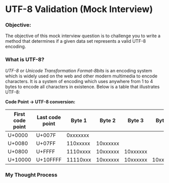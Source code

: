 # UTF-8 Validation (Mock Interview)

### Objective:
The objective of this mock interview question is to challenge you to write a method that determines if a given data set represents a valid UTF-8 encoding.

### What is UTF-8?
_UTF-8_ or _Unicode Transformation Format-8bits_ is an encoding system which is widely used on the web and other modern multimedia to encode characters. It is a system of encoding which uses anywhere from 1 to 4 bytes to encode all characters in existence. Below is a table that illustrates UTF-8:

**Code Point -> UTF-8 conversion:**
<table>
  <thead>
    <tr>
      <th>First code point</th>
      <th>Last code point</th>
      <th>Byte 1</th>
      <th>Byte 2</th>
      <th>Byte 3</th>
      <th>Byte 4</th>
    </tr>
  </thead>
  <tbody>
    <tr>
      <td>U+0000</td>
      <td>U+007F</td>
      <td>0xxxxxxx</td>
      <td></td>
      <td></td>
      <td></td>
    </tr>
    <tr>
      <td>U+0080</td>
      <td>U+07FF</td>
      <td>110xxxxx</td>
      <td>10xxxxxx</td>
      <td></td>
      <td></td>
    </tr>
    <tr>
      <td>U+0800</td>
      <td>U+FFFF</td>
      <td>1110xxxx</td>
      <td>10xxxxxx</td>
      <td>10xxxxxx</td>
      <td></td>
    </tr>
    <tr>
      <td>U+10000</td>
      <td>U+10FFFF</td>
      <td>11110xxx</td>
      <td>10xxxxxx</td>
      <td>10xxxxxx</td>
      <td>10xxxxxx</td>
    </tr>
  </tbody>
</table>

### My Thought Process